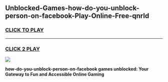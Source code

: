 
## Unblocked-Games-how-do-you-unblock-person-on-facebook-Play-Online-Free-qnrld
<h3>
<a href="https://premium76.site?title=how-do-you-unblock-person-on-facebook&ref=26A">CLICK TO PLAY</a></h3>
<hr>

<h3>
<a href="https://premium76.site?title=how-do-you-unblock-person-on-facebook&ref=26A">CLICK 2 PLAY</a>
  
</h3>

<a href="https://premium76.site?title=how-do-you-unblock-person-on-facebook&ref=26A"><img src="https://clearcache.store/games.png"></a>


**how-do-you-unblock-person-on-facebook games unblocked: Your Gateway to Fun and Accessible Online Gaming**
